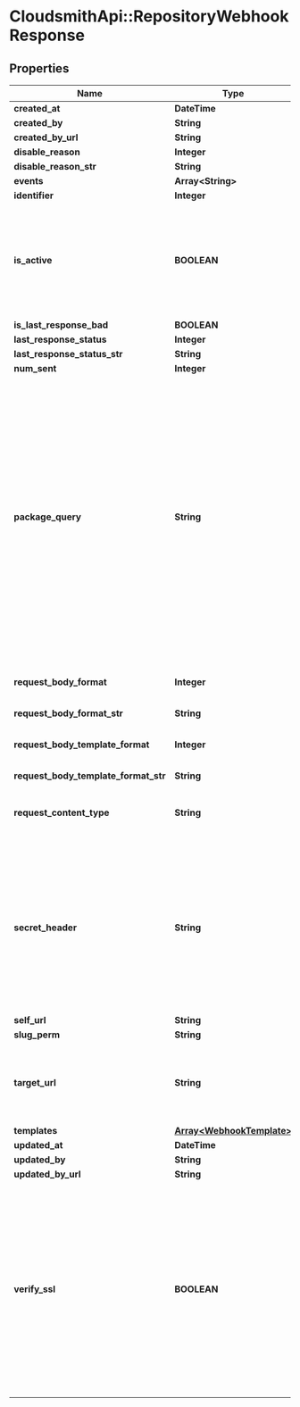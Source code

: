 # CloudsmithApi::RepositoryWebhookResponse

## Properties
Name | Type | Description | Notes
------------ | ------------- | ------------- | -------------
**created_at** | **DateTime** |  | [optional] 
**created_by** | **String** |  | [optional] 
**created_by_url** | **String** |  | [optional] 
**disable_reason** | **Integer** |  | [optional] 
**disable_reason_str** | **String** |  | [optional] 
**events** | **Array&lt;String&gt;** |  | 
**identifier** | **Integer** |  | [optional] 
**is_active** | **BOOLEAN** | If enabled, the webhook will trigger on subscribed events and send payloads to the configured target URL. | [optional] 
**is_last_response_bad** | **BOOLEAN** |  | [optional] 
**last_response_status** | **Integer** |  | [optional] 
**last_response_status_str** | **String** |  | [optional] 
**num_sent** | **Integer** |  | [optional] 
**package_query** | **String** | The package-based search query for webhooks to fire. This uses the same syntax as the standard search used for repositories, and also supports boolean logic operators such as OR/AND/NOT and parentheses for grouping. If a package does not match, the webhook will not fire. | [optional] 
**request_body_format** | **Integer** | The format of the payloads for webhook requests. | [optional] 
**request_body_format_str** | **String** |  | [optional] 
**request_body_template_format** | **Integer** | The format of the payloads for webhook requests. | [optional] 
**request_body_template_format_str** | **String** |  | [optional] 
**request_content_type** | **String** | The value that will be sent for the &#39;Content Type&#39; header.  | [optional] 
**secret_header** | **String** | The header to send the predefined secret in. This must be unique from existing headers or it won&#39;t be sent. You can use this as a form of authentication on the endpoint side. | [optional] 
**self_url** | **String** |  | [optional] 
**slug_perm** | **String** |  | [optional] 
**target_url** | **String** | The destination URL that webhook payloads will be POST&#39;ed to. | 
**templates** | [**Array&lt;WebhookTemplate&gt;**](WebhookTemplate.md) |  | 
**updated_at** | **DateTime** |  | [optional] 
**updated_by** | **String** |  | [optional] 
**updated_by_url** | **String** |  | [optional] 
**verify_ssl** | **BOOLEAN** | If enabled, SSL certificates is verified when webhooks are sent. It&#39;s recommended to leave this enabled as not verifying the integrity of SSL certificates leaves you susceptible to Man-in-the-Middle (MITM) attacks. | [optional] 


